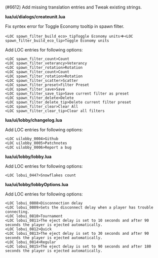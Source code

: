 (#6612) Add missing translation entries and Tweak existing strings.

**lua/ui/dialogs/createunit.lua**

Fix syntex error for Toggle Economy tooltip in spawn filter.

`<LOC spawn_filter_build_eco>_tipToggle Economy units`=>`<LOC spawn_filter_build_eco_tip>Toggle Economy units`

Add LOC entries for following options:

```
<LOC spawn_filter_count>Count
<LOC spawn_filter_veterancy>Veterancy
<LOC spawn_filter_rotation>Rotation
<LOC spawn_filter_count>Count
<LOC spawn_filter_rotation>Rotation
<LOC spawn_filter_scatter>Scatter
<LOC spawn_filter_preset>Filter Preset
<LOC spawn_filter_save>Save
<LOC spawn_filter_save_tip>Save current filter as preset
<LOC spawn_filter_delete>Delete
<LOC spawn_filter_delete_tip>Delete current filter preset
<LOC spawn_filter_clear>Clear All
<LOC spawn_filter_clear_tip>Clear all filters
```

**lua/ui/lobby/changelog.lua**

Add LOC entries for following options:

```
<LOC uilobby_0004>Github
<LOC uilobby_0005>Patchnotes
<LOC uilobby_0006>Report a bug
```

**lua/ui/lobby/lobby.lua**

Add LOC entries for following options:

`<LOC lobui_0447>Snowflakes count`

**lua/ui/lobby/lobbyOptions.lua**

Add LOC entries for following options:

```
<LOC lobui_0808>Disconnection delay
<LOC lobui_0809>Sets the disconnect delay when a player has trouble connecting.
<LOC lobui_0810>Tournament
<LOC lobui_0811>The eject delay is set to 10 seconds and after 90 seconds the player is ejected automatically.
<LOC lobui_0812>Quick
<LOC lobui_0813>The eject delay is set to 30 seconds and after 90 seconds the player is ejected automatically.
<LOC lobui_0814>Regular
<LOC lobui_0815>The eject delay is set to 90 seconds and after 180 seconds the player is ejected automatically.
```
